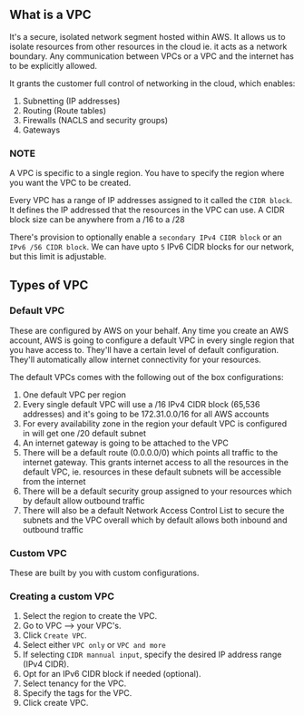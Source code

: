 ## What is a VPC ##
It's a secure, isolated network segment hosted within AWS. It allows us to isolate resources from other resources in the cloud ie. it acts as a network boundary.
Any communication between VPCs or a VPC and the internet has to be explicitly allowed.

It grants the customer full control of networking in the cloud, which enables:
1. Subnetting (IP addresses)
2. Routing (Route tables)
3. Firewalls (NACLS and security groups)
4. Gateways

### NOTE ###
A VPC is specific to a single region. You have to specify the region where you want the VPC to be created.

Every VPC has a range of IP addresses assigned to it called the `CIDR block`. It defines the IP addressed that the resources in the VPC can use. A CIDR block size can be anywhere from a /16 to a /28

There's provision to optionally enable a `secondary IPv4 CIDR block` or an `IPv6 /56 CIDR block`. We can have upto `5` IPv6 CIDR blocks for our network, but this limit is adjustable.

## Types of VPC ##

### Default VPC ###

These are configured by AWS on your behalf. Any time you create an AWS account, AWS is going to configure a default VPC in every single region that you have access to. They'll have a certain level of default configuration.
They'll automatically allow internet connectivity for your resources.

The default VPCs comes with the following out of the box configurations:
1. One default VPC per region
2. Every single default VPC will use a /16 IPv4 CIDR block (65,536 addresses) and it's going to be 172.31.0.0/16 for all AWS accounts
3. For every availability zone in the region your default VPC is configured in will get one /20 default subnet
4. An internet gateway is going to be attached to the VPC
5. There will be a default route (0.0.0.0/0) which points all traffic to the internet gateway.
   This grants internet access to all the resources in the default VPC, ie. resources in these default subnets will be accessible from the internet
6. There will be a default security group assigned to your resources which by default allow outbound traffic
7. There will also be a default Network Access Control List to secure the subnets and the VPC overall which by default allows both inbound and outbound traffic

### Custom VPC ###

These are built by you with custom configurations.

### Creating a custom VPC ###

1. Select the region to create the VPC.
2. Go to VPC --> your VPC's.
3. Click `Create VPC`.
4. Select either `VPC only` or `VPC and more`
5. If selecting `CIDR mannual input`, specify the desired IP address range (IPv4 CIDR).
6. Opt for an IPv6 CIDR block if needed (optional).
7. Select tenancy for the VPC.
8. Specify the tags for the VPC.
9. Click create VPC.
